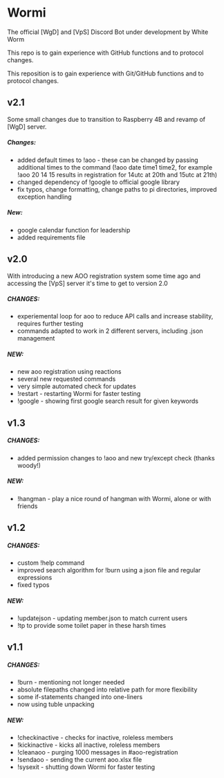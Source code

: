 # Wormi
The official [WgD] and [VpS] Discord Bot under development by White Worm

This repo is to gain experience with GitHub functions and to protocol changes.

This reposition is to gain experience with Git/GitHub functions and to protocol changes.



## v2.1

Some small changes due to transition to Raspberry 4B and revamp of [WgD] server.

##### Changes:

- added default times to !aoo - these can be changed by passing additional times to the command (!aoo date time1 time2, for example !aoo 20 14 15 results in registration for 14utc at 20th and 15utc at 21th)
- changed dependency of !google to official google library
- fix typos, change formatting, change paths to pi directories, improved exception handling

##### New:

- google calendar function for leadership
- added requirements file

## v2.0

With introducing a new AOO registration system some time ago and accessing the [VpS] server it's time to get to version 2.0 

##### CHANGES:
- experiemental loop for aoo to reduce API calls and increase stability, requires further testing
- commands adapted to work in 2 different servers, including .json management

##### NEW:
- new aoo registration using reactions
- several new requested commands
- very simple automated check for updates
- !restart - restarting Wormi for faster testing
- !google - showing first google search result for given keywords



## v1.3

##### CHANGES:
- added permission changes to !aoo and new try/except check (thanks woody!)

##### NEW:
- !hangman - play a nice round of hangman with Wormi, alone or with friends



## v1.2

##### CHANGES:
- custom !help command
- improved search algorithm for !burn using a json file and regular expressions
- fixed typos

##### NEW:
- !updatejson - updating member.json to match current users
- !tp to provide some toilet paper in these harsh times



## v1.1

##### CHANGES:
- !burn - mentioning not longer needed
- absolute filepaths changed into relative path for more flexibility
- some if-statements changed into one-liners
- now using tuble unpacking

##### NEW:
- !checkinactive - checks for inactive, roleless members
- !kickinactive - kicks all inactive, roleless members
- !cleanaoo - purging 1000 messages in #aoo-registration
- !sendaoo - sending the current aoo.xlsx file
- !sysexit - shutting down Wormi for faster testing

